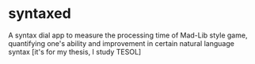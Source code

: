 # syntaxed
A syntax dial app to measure the processing time of Mad-Lib style game, quantifying one's ability and improvement in certain natural language syntax [it's for my thesis, I study TESOL]
